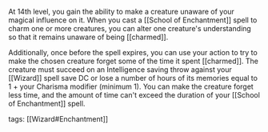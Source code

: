 At 14th level, you gain the ability to make a creature unaware of your magical influence on it. When you cast a [[School of Enchantment]] spell to charm one or more creatures, you can alter one creature's understanding so that it remains unaware of being [[charmed]].

Additionally, once before the spell expires, you can use your action to try to make the chosen creature forget some of the time it spent [[charmed]]. The creature must succeed on an Intelligence saving throw against your [[Wizard]] spell save DC or lose a number of hours of its memories equal to 1 + your Charisma modifier (minimum 1). You can make the creature forget less time, and the amount of time can't exceed the duration of your [[School of Enchantment]] spell.

tags: [[Wizard#Enchantment]]